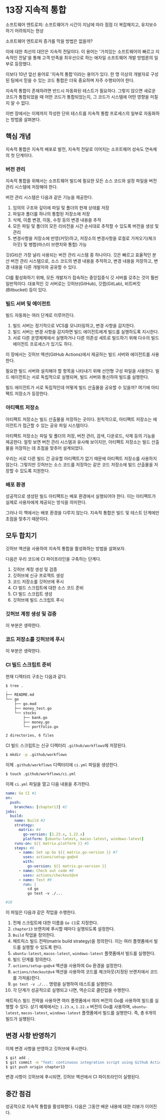 # 13장 지속적 통합

소프트웨어 엔트로피: 소프트웨어가 시간이 지남에 따라 점점 더 복잡해지고, 유지보수하기 어려워지는 현상

소프트웨어 엔트로피 증가를 막을 방법은 없을까?

이에 대한 최선의 대안은 지속적 전달이다. 이 용어는 '가치있는 소프트웨어의 빠르고 지속적인 전달'을 통해 고객 만족을 최우선으로 하는 애자일 소프트웨어 개발 방법론의 일부로 등장했다.

이보다 10년 앞선 용어로 '지속적 통합'이라는 용어가 있다. 한 명 이상의 개발자로 구성된 팀에서 믿을 수 있는 코드 통합은 더욱 중요하며 자주 수행되어야 한다.

지속적 통합이 존재하려면 반드시 자동화된 테스트가 필요하다. 그렇지 않으면 새로운 코드가 통합되었을 때 어떤 코드가 통합되었는지, 그 코드가 시스템에 어떤 영향을 미칠지 알 수 없다.

이번 장에서는 이제까지 작성한 단위 테스트를 지속적 통합 프로세스의 일부로 자동화하는 방법을 살펴본다.

## 핵심 개념

지속적 통합은 지속적 배포로 발전, 지속적 전달로 이어지는 소프트웨어 성숙도 연속체의 첫 단계이다.

### 버전 관리

지속적 통합을 위해서는 소프트웨어 빌드에 필요한 모든 소스 코드와 설정 파일을 버전 관리 시스템에 저장해야 한다.

버전 관리 시스템은 다음과 같은 기능을 제공한다.

1. 임의의 구조와 깊이에 파일 및 폴더의 현재 상태를 저장
2. 파일과 폴더를 하나의 통합된 저장소에 저장
3. 삭제, 이름 변경, 이동, 수정 등의 변경 내용을 추적
4. 모든 파일 및 폴더의 모든 리비전을 시간 순서대로 추적할 수 있도록 버전을 생성 및 관리
5. 변경사항을 저장소에 반영(커밋)하고, 저장소의 변경사항을 로컬로 가져오기(체크아웃) 및 병합(마스터 브랜치와 통합) 가능

깃(Git)은 가장 널리 사용되는 버전 관리 시스템 중 하나이다. 깃은 빠르고 효율적인 분산 버전 관리 시스템으로, 소스 코드의 변경 내용을 추적하고, 변경 내용을 저장하고, 변경 내용을 다른 개발자와 공유할 수 있다.

CI를 활성화하기 위해, 모든 개발자가 접속하는 중앙집중식 깃 서버를 갖추는 것이 훨씬 일반적이다. 대표적인 깃 서버로는 깃허브(GitHub), 깃랩(GitLab), 비트버킷(Bitbucket) 등이 있다.

### 빌드 서버 및 에이전트

빌드 자동화는 여러 단계로 이루어진다.

1. 빌드 서버는 정기적으로 VCS를 모니터링하고, 변경 사항을 감지한다.
2. 빌드 서버는 변경 사항을 감지하면 빌드 에이전트에게 빌드를 실행하도록 지시한다.
3. 서로 다른 운영체제에서 실행하거나 다른 의존성 세트로 빌드하기 위해 다수의 빌드 에이전트 프로세스가 있기도 하다.

이 장에서는 깃허브 액션(GitHub Actions)에서 제공하는 빌드 서버와 에이전트를 사용한다.

필요한 빌드 서버와 설치해야 할 항목을 나타내기 위해 선언형 구성 파일을 사용한다. 빌드 에이전트는 서로 독립적으로 실행되며, 빌드 서버와 통신하여 빌드를 실행한다.

빌드 에이전트가 서로 독립적인데 어떻게 빌드 산출물을 공유할 수 있을까? 여기에 아티팩트 저장소가 등장한다.

### 아티팩트 저장소

아티팩트 저장소는 빌드 산출물을 저장하는 곳이다. 원칙적으로, 아티팩트 저장소는 에이전트가 접근할 수 있는 공유 파일 시스템이다.

아티팩트 저장소는 파일 및 폴더의 저장, 버전 관리, 검색, 다운로드, 삭제 등의 기능을 제공한다. 얼핏 보면 버전 관리 시스템과 유사해 보이지만, 아티팩트 저장소는 빌드 산출물을 저장하는 데 초점을 맞추어 설계되었다.

우리는 서로 다른 빌드 간 공유할 아티팩트가 없기 때문에 아티팩트 저장소를 사용하지 않는다. 그렇지만 깃허브는 소스 코드를 저장하는 같은 코드 저장소에 빌드 산출물을 저장할 수 있도록 지원한다.

### 배포 환경

성공적으로 생성된 빌드 아티팩트는 배포 환경에서 실행되어야 한다. 이는 아티팩트가 실제로 사용자에게 제공되는 방식을 의미한다.

그러나 이 책에서는 배포 환경을 다루지 않는다. 지속적 통합은 빌드 및 테스트 단계에만 초점을 맞추기 때문이다.

## 모두 합치기

깃허브 액션을 사용하여 지속적 통합을 활성화하는 방법을 살펴보자.

다음은 우리 코드에 CI 파이프라인을 구축하는 단계다.

1. 깃허브 계정 생성 및 검증
2. 깃허브에 신규 프로젝트 생성
3. 코드 저장소를 깃허브에 푸시
4. CI 빌드 스크립트에 대한 소스 코드 준비
5. CI 빌드 스크립트 생성
6. 깃허브에 빌드 스크립트 푸시

### 깃허브 계정 생성 및 검증

이 부분은 생략한다.

### 코드 저장소를 깃허브에 푸시

이 부분은 생략한다.

### CI 빌드 스크립트 준비

현재 디렉터리 구조는 다음과 같다.

```bash
$ tree .
.
├── README.md
└── go
    ├── go.mod
    ├── money_test.go
    └── stocks
        ├── bank.go
        ├── money.go
        └── portfolio.go

2 directories, 6 files
```

CI 빌드 스크립트는 신규 디렉터리 `.github/workflows`에 저장된다.

```bash
$ mkdir -p .github/workflows
```

이제 `.github/workflows` 디렉터리에 `ci.yml` 파일을 생성한다.

```bash
$ touch .github/workflows/ci.yml
```

이제 `ci.yml` 파일을 열고 다음 내용을 추가한다.

```yaml
name: Go CI #1
on:
  push:
    branches: [chapter13] #2
jobs:
  build:
    name: Build #3
    strategy:
      matrix: #4
        go-version: [1.23.x, 1.22.x]
        platform: [ubuntu-latest, macos-latest, windows-latest]
    runs-on: ${{ matrix.platform }} #5
    steps: #6
      - name: Set up Go ${{ matrix.go-version }} #7
        uses: actions/setup-go@v4
        with:
          go-version: ${{ matrix.go-version }}
      - name: Check out code #8
        uses: actions/checkout@v4
      - name: Test #9
        run: |
          cd go
          go test -v ./...

#10
```

이 파일은 다음과 같은 작업을 수행한다.

1. 전체 스크립트에 대한 이름을 `Go CI`로 지정한다.
2. `chapter13` 브랜치에 푸시할 때마다 실행되도록 설정한다.
3. `Build` 작업을 정의한다.
4. 매트릭스 빌드 전략(matrix build strategy)을 정의한다. 이는 여러 플랫폼에서 빌드를 실행할 수 있도록 한다.
5. `ubuntu-latest`, `macos-latest`, `windows-latest` 플랫폼에서 빌드를 실행한다.
6. 빌드 단계를 정의한다.
7. `actions/setup-go@v4` 액션을 사용하여 Go 환경을 설정한다.
8. `actions/checkout@v4` 액션을 사용하여 코드를 체크아웃(지정된 브랜치에서 코드를 가져옴)한다.
9. `go test -v ./...` 명령을 실행하여 테스트를 실행한다.
10. 각 단계가 성공적으로 실행되고 나면, 역순으로 클린업을 수행한다.

매트릭스 빌드 전략을 사용하면 여러 플랫폼에서 여러 버전의 Go를 사용하여 빌드를 실행할 수 있다. 상기 예제에서는 `1.23.x`, `1.22.x` 버전의 Go를 사용하며, `ubuntu-latest`, `macos-latest`, `windows-latest` 플랫폼에서 빌드를 실행한다. 즉, 총 6개의 빌드가 실행된다.

## 변경 사항 반영하기

이제 변경 사항을 반영하고 깃허브에 푸시한다.

```bash
$ git add .
$ git commit -m "feat: continuous integration script using Github Actions"
$ git push origin chapter13
```

변경 사항이 깃허브에 푸시되면, 깃허브 액션에서 CI 파이프라인이 실행된다.

## 중간 점검

성공적으로 지속적 통합을 활성화했다. 다음은 그동안 배운 내용에 대한 리뷰가 이어진다.
